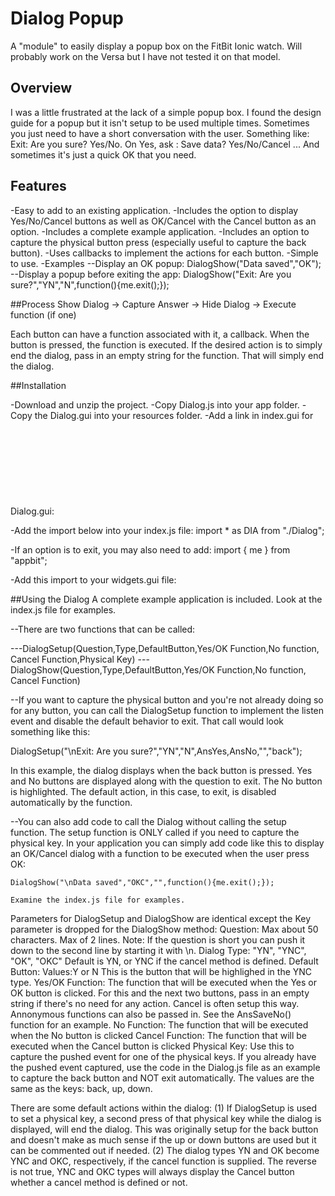 # Dialog Popup

A "module" to easily display a popup box on the FitBit Ionic watch.  Will probably work on the Versa but I have not tested it on that model.

## Overview

I was a little frustrated at the lack of a simple popup box.  I found the design guide for a popup but it isn't setup to be used multiple times.  Sometimes you just need to have a short conversation with the user.  Something like: Exit:  Are you sure? Yes/No.  On Yes, ask : Save data? Yes/No/Cancel ...   And sometimes it's just a quick OK that you need. 

## Features

-Easy to add to an existing application.
-Includes the option to display Yes/No/Cancel buttons as well as OK/Cancel with the Cancel button as an option.
-Includes a complete example application.
-Includes an option to capture the physical button press (especially useful to capture the back button).
-Uses callbacks to implement the actions for each button.
-Simple to use.
-Examples
	--Display an OK popup: DialogShow("Data saved","OK");
	--Display a popup before exiting the app: DialogShow("Exit: Are you sure?","YN","N",function(){me.exit();});

##Process
Show Dialog -> Capture Answer -> Hide Dialog -> Execute function (if one)

Each button can have a function associated with it, a callback.  When the button is pressed, the function is executed.  If the desired action is to simply end the dialog, pass in an empty string for the function.  That will simply end the dialog.

##Installation

-Download and unzip the project.
-Copy Dialog.js into your app folder.
-Copy the Dialog.gui into your resources folder.
-Add a link in index.gui for Dialog.gui:
    <svg>
      .....your page.....
          <link  rel="import" href="Dialog.gui" />
        </svg>
    
-Add the import below into your index.js file:
       import * as DIA from "./Dialog";
    
-If an option is to exit, you may also need to add:
       import { me } from "appbit";
    
-Add this import to your widgets.gui file:
    <link rel="import" href="/mnt/sysassets/widgets/square_button_widget.gui" />  


##Using the Dialog
A complete example application is included.  Look at the index.js file for examples.

--There are two functions that can be called:

---DialogSetup(Question,Type,DefaultButton,Yes/OK Function,No function, Cancel Function,Physical Key)
---DialogShow(Question,Type,DefaultButton,Yes/OK Function,No function, Cancel Function)

--If you want to capture the physical button and you're not already doing so for any button, you can call the DialogSetup function to implement the listen event and disable the default behavior to exit.  That call would look something like this:
   
   DialogSetup("\nExit: Are you sure?","YN","N",AnsYes,AnsNo,"","back");

In this example, the dialog displays when the back button is pressed.  Yes and No buttons are displayed along with the question to exit.  The No button is highlighted.  The default action, in this case, to exit, is disabled automatically by the function.  


--You can also add code to call the Dialog without calling the setup function.  The setup function is ONLY called if you need to capture the physical key.  In your application you can simply add code like this to display an OK/Cancel dialog with a function to be executed when the user press OK:

	DialogShow("\nData saved","OKC","",function(){me.exit();});

`Examine the index.js file for examples.`

Parameters for DialogSetup and DialogShow are identical except the Key parameter is dropped for the DialogShow method: 
         Question: Max about 50 characters. Max of 2 lines. 
                   Note: If the question is short you can push it down to the second line
                   by starting it with \n.
      Dialog Type: "YN", "YNC", "OK", "OKC" Default is YN, or YNC if the cancel method is defined.
   Default Button: Values:Y or N This is the button that will be highlighed in the YNC type.
  Yes/OK Function: The function that will be executed when the Yes or OK button is clicked.
                   For this and the next two buttons, pass in an empty string if there's
                   no need for any action. Cancel is often setup this way.  Annonymous 
                   functions can also be passed in.  See the AnsSaveNo() function for an 
                   example.
      No Function: The function that will be executed when the No button is clicked
  Cancel Function: The function that will be executed when the Cancel button is clicked
     Physical Key: Use this to capture the pushed event for one of the physical keys.  If
                   you already have the pushed event captured, use the code in the Dialog.js
                   file as an example to capture the back button and NOT exit automatically.
                   The values are the same as the keys: back, up, down.



There are some default actions within the dialog:
(1) If DialogSetup is used to set a physical key, a second press of that physical key while the dialog is displayed, will end the dialog.  This was originally setup for the back button and doesn't make as much sense if the up or down buttons are used but it can be commented out if needed.
(2) The dialog types YN and OK become YNC and OKC, respectively, if the cancel function is supplied.  The reverse is not true, YNC and OKC types will always display the Cancel button whether a cancel method is defined or not.

 
